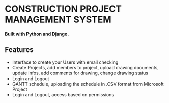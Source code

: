 # CONSTRUCTION PROJECT MANAGEMENT SYSTEM 

**Built with Python and Django.**

## Features

* Interface to create your Users with email checking
* Create Projects, add members to project, upload drawing documents, update infos, add comments for drawing, change drawing status 
* Login and Logout
* GANTT schedule, uploading the schedule in .CSV format from Microsoft Project
* Login and Logout, access based on permissions